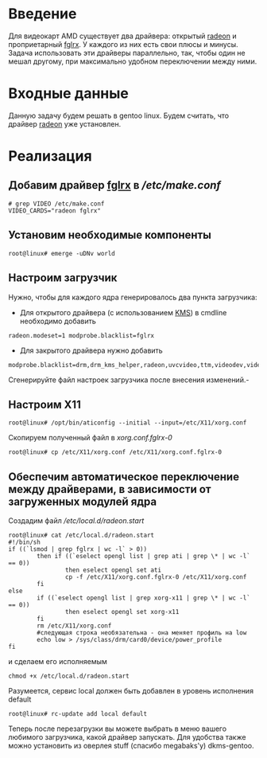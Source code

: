 # Введение

Для видеокарт AMD существует два драйвера: открытый
[radeon](http://en.gentoo-wiki.com/wiki/Radeon) и проприетарный
[fglrx](http://en.gentoo-wiki.com/wiki/Fglrx). У каждого из них есть
свои плюсы и минусы. Задача использовать эти драйверы параллельно,
так, чтобы один не мешал другому, при максимально удобном переключении
между ними.

# Входные данные

Данную задачу будем решать в gentoo linux. Будем считать, что драйвер
[radeon](http://en.gentoo-wiki.com/wiki/Radeon) уже установлен.

# Реализация

## Добавим драйвер [fglrx](http://en.gentoo-wiki.com/wiki/Fglrx) в */etc/make.conf*

    # grep VIDEO /etc/make.conf
    VIDEO_CARDS="radeon fglrx"

## Установим необходимые компоненты

    root@linux# emerge -uDNv world

## Настроим загрузчик

Нужно, чтобы для каждого ядра генерировалось два пункта загрузчика:

  - Для открытого драйвера (с использованием
    [KMS](https://wiki.archlinux.org/index.php/Kernel_Mode_Setting)) в
    cmdline необходимо добавить

<!-- end list -->

    radeon.modeset=1 modprobe.blacklist=fglrx

  - Для закрытого драйвера нужно добавить

<!-- end list -->

    modprobe.blacklist=drm,drm_kms_helper,radeon,uvcvideo,ttm,videodev,videobuf2_core,videobuf2_memops,videobuf2_vmalloc

Сгенерируйте файл настроек загрузчика после внесения изменений.-

## Настроим X11

    root@linux# /opt/bin/aticonfig --initial --input=/etc/X11/xorg.conf

Скопируем полученный файл в *xorg.conf.fglrx-0*

    root@linux# cp /etc/X11/xorg.conf /etc/X11/xorg.conf.fglrx-0

## Обеспечим автоматическое переключение между драйверами, в зависимости от загруженных модулей ядра

Создадим файл */etc/local.d/radeon.start*

    root@linux# cat /etc/local.d/radeon.start
    #!/bin/sh
    if ((`lsmod | grep fglrx | wc -l` > 0))
            then if ((`eselect opengl list | grep ati | grep \* | wc -l` == 0))
                    then eselect opengl set ati
                    cp -f /etc/X11/xorg.conf.fglrx-0 /etc/X11/xorg.conf
            fi
    else
            if ((`eselect opengl list | grep xorg-x11 | grep \* | wc -l` == 0))
                    then eselect opengl set xorg-x11
            fi
            rm /etc/X11/xorg.conf
            #следующая строка необязательна - она меняет профиль на low
            echo low > /sys/class/drm/card0/device/power_profile
    fi

и сделаем его исполняемым

    chmod +x /etc/local.d/radeon.start

Разумеется, сервис local должен быть добавлен в уровень исполнения
default

    root@linux# rc-update add local default

Теперь после перезагрузки вы можете выбрать в меню вашего любимого
загрузчика, какой драйвер запускать. Для удобства также можно
установить из оверлея stuff (спасибо megabaks'у) dkms-gentoo.